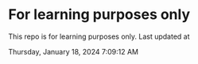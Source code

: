# For learning purposes only
This repo is for learning purposes only.
Last updated at

Thursday, January 18, 2024 7:09:12 AM

